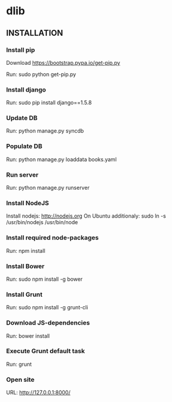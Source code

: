 dlib
====

## INSTALLATION

### Install pip

Download https://bootstrap.pypa.io/get-pip.py

Run: sudo python get-pip.py

### Install django

Run: sudo pip install django==1.5.8

### Update DB

Run: python manage.py syncdb

### Populate DB

Run: python manage.py loaddata books.yaml

### Run server

Run: python manage.py runserver

### Install NodeJS

Install nodejs: http://nodejs.org
On Ubuntu additionaly: sudo ln -s /usr/bin/nodejs /usr/bin/node

### Install required node-packages

Run: npm install

### Install Bower

Run: sudo npm install -g bower

### Install Grunt

Run: sudo npm install -g grunt-cli

### Download JS-dependencies

Run: bower install

### Execute Grunt default task

Run: grunt

### Open site

URL: http://127.0.0.1:8000/

